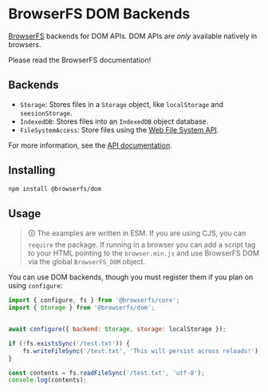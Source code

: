 # BrowserFS DOM Backends

[BrowserFS](https://github.com/browser-fs/core) backends for DOM APIs. DOM APIs are *only* available natively in browsers.

Please read the BrowserFS documentation!

## Backends

- `Storage`: Stores files in a `Storage` object, like `localStorage` and `seesionStorage`.
- `IndexedDB`: Stores files into an `IndexedDB` object database.
- `FileSystemAccess`: Store files using the [Web File System API](https://developer.mozilla.org/Web/API/File_System_API).

For more information, see the [API documentation](https://browser-fs.github.io/dom).

## Installing

```sh
npm install @browserfs/dom
```

## Usage

> 🛈 The examples are written in ESM. If you are using CJS, you can `require` the package. If running in a browser you can add a script tag to your HTML pointing to the `browser.min.js` and use BrowserFS DOM via the global `BrowserFS_DOM` object.

You can use DOM backends, though you must register them if you plan on using `configure`:

```js
import { configure, fs } from '@browserfs/core';
import { Storage } from '@browserfs/dom';


await configure({ backend: Storage, storage: localStorage });

if (!fs.existsSync('/test.txt')) {
	fs.writeFileSync('/test.txt', 'This will persist across reloads!');
}

const contents = fs.readFileSync('/test.txt', 'utf-8');
console.log(contents);
```
